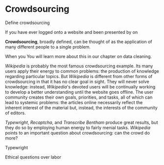 # Crowdsourcing

Define crowdsourcing

If you have ever logged onto a website and been presented by on

**Crowdsourcing**, broadly defined, can be thought of as the application of many different people to a single problem. 

When you You will learn more about this in our chapter on data cleaning.

*Wikipedia* is probably the most famous crowdsourcing example. Its many users apply their energy to common problems: the production of knowledge regarding particular topics. But *Wikipedia* is different from other forms of crowdsourcing in that it has no clear goal in sight. They will never solve knowledge: instead, *Wikipedia*'s devoted users will be continually working to develop a better understanding until the website goes offline. The user community creates their own goals, priorities, and tasks, all of which can lead to systemic problems: the articles online necessarily reflect the inherent interest of the material but, instead, the interests of the community of editors.

*Typewright*, *Recaptcha*, and *Transcribe Bentham* produce great results, but they do so by employing human energy to fairly menial tasks. *Wikipedia* points to an important question about crowdsourcing: can the crowd do more?

Typewright

Ethical questions over labor

